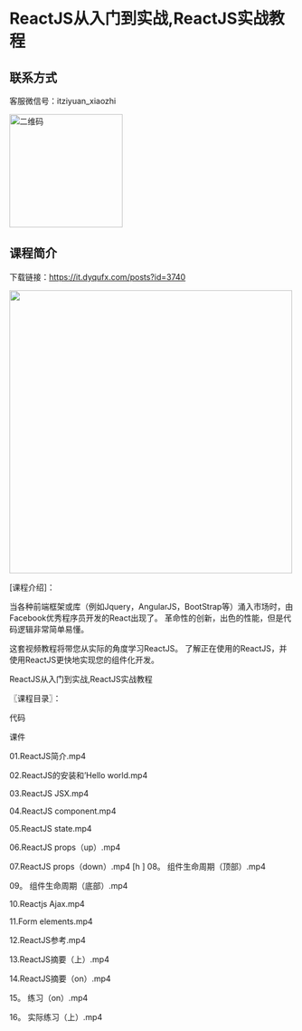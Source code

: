 # ReactJS从入门到实战,ReactJS实战教程

## 联系方式

客服微信号：itziyuan_xiaozhi

<img src="https://ziyuanyun.oss-cn-guangzhou.aliyuncs.com/common/20240614073449/666b82192834a.jpg" width="200" height="200" alt="二维码">

## 课程简介

下载链接：https://it.dyqufx.com/posts?id=3740

<img src="https://ziyuanyun.oss-cn-guangzhou.aliyuncs.com/yun/20240515185319/6644941f1842a.jpg" width="500" alt="">

  [课程介绍]：

 当各种前端框架或库（例如Jquery，AngularJS，BootStrap等）涌入市场时，由Facebook优秀程序员开发的React出现了。 革命性的创新，出色的性能，但是代码逻辑非常简单易懂。

 这套视频教程将带您从实际的角度学习ReactJS。 了解正在使用的ReactJS，并使用ReactJS更快地实现您的组件化开发。

 ReactJS从入门到实战,ReactJS实战教程



 〖课程目录〗：

 代码

 课件

 01.ReactJS简介.mp4

 02.ReactJS的安装和&#8217;Hello world.mp4

 03.ReactJS JSX.mp4

 04.ReactJS component.mp4

 05.ReactJS state.mp4

 06.ReactJS props（up）.mp4

 07.ReactJS props（down）.mp4 [h ] 08。 组件生命周期（顶部）.mp4

 09。 组件生命周期（底部）.mp4

 10.Reactjs Ajax.mp4

 11.Form elements.mp4

 12.ReactJS参考.mp4

 13.ReactJS摘要（上）.mp4

 14.ReactJS摘要（on）.mp4

 15。 练习（on）.mp4

 16。 实际练习（上）.mp4

  